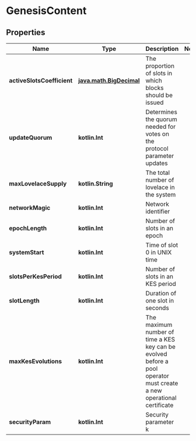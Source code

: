 
# GenesisContent

## Properties
Name | Type | Description | Notes
------------ | ------------- | ------------- | -------------
**activeSlotsCoefficient** | [**java.math.BigDecimal**](java.math.BigDecimal.md) | The proportion of slots in which blocks should be issued | 
**updateQuorum** | **kotlin.Int** | Determines the quorum needed for votes on the protocol parameter updates | 
**maxLovelaceSupply** | **kotlin.String** | The total number of lovelace in the system | 
**networkMagic** | **kotlin.Int** | Network identifier | 
**epochLength** | **kotlin.Int** | Number of slots in an epoch | 
**systemStart** | **kotlin.Int** | Time of slot 0 in UNIX time | 
**slotsPerKesPeriod** | **kotlin.Int** | Number of slots in an KES period | 
**slotLength** | **kotlin.Int** | Duration of one slot in seconds | 
**maxKesEvolutions** | **kotlin.Int** | The maximum number of time a KES key can be evolved before a pool operator must create a new operational certificate | 
**securityParam** | **kotlin.Int** | Security parameter k | 



